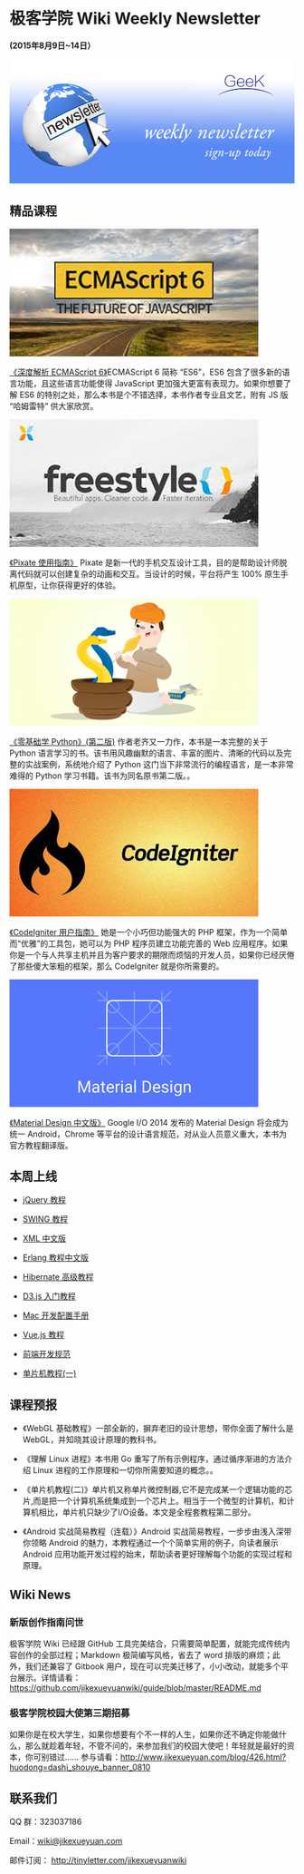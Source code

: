 # 极客学院 Wiki Weekly Newsletter  
 
**(2015年8月9日~14日）**

![newsletterlogo](images/newsletter-banner.jpg)  

## 精品课程

![](images/es.jpg)

[《深度解析 ECMAScript 6》](http://wiki.jikexueyuan.com/project/es-six-deeply/)ECMAScript 6 简称 “ES6”，ES6 包含了很多新的语言功能，且这些语言功能使得 JavaScript 更加强大更富有表现力。如果你想要了解 ES6 的特别之处，那么本书是个不错选择，本书作者专业且文艺，附有 JS 版 “哈姆雷特” 供大家欣赏。

![](images/pixate.jpg)

[《Pixate 使用指南》](http://wiki.jikexueyuan.com/project/pixate-guide/) Pixate 是新一代的手机交互设计工具，目的是帮助设计师脱离代码就可以创建复杂的动画和交互。当设计的时候，平台将产生 100% 原生手机原型，让你获得更好的体验。

![](images/python.jpg)

[《零基础学 Python》(第二版)](http://wiki.jikexueyuan.com/project/start-learning-python/)
作者老齐又一力作，本书是一本完整的关于 Python 语言学习的书。该书用风趣幽默的语言、丰富的图片、清晰的代码以及完整的实战案例，系统地介绍了 Python 这门当下非常流行的编程语言，是一本非常难得的 Python 学习书籍。该书为同名原书第二版。。

![](images/codeigniter.jpg)

[《CodeIgniter 用户指南》](http://wiki.jikexueyuan.com/project/codeigniter-user-guide/)
她是一个小巧但功能强大的 PHP 框架，作为一个简单而“优雅”的工具包，她可以为 PHP 程序员建立功能完善的 Web 应用程序。如果你是一个与人共享主机并且为客户要求的期限而烦恼的开发人员，如果你已经厌倦了那些傻大笨粗的框架，那么 CodeIgniter 就是你所需要的。

![](images/material-design.jpg)

[《Material Design 中文版》](http://wiki.jikexueyuan.com/project/windowsappbook/)
Google I/O 2014 发布的 Material Design 将会成为统一 Android，Chrome 等平台的设计语言规范，对从业人员意义重大，本书为官方教程翻译版。

## 本周上线

- [jQuery 教程](http://wiki.jikexueyuan.com/project/jquery/)

- [SWING 教程](http://wiki.jikexueyuan.com/project/swing/)

- [XML 中文版](http://wiki.jikexueyuan.com/project/xml/)

- [Erlang 教程中文版](http://wiki.jikexueyuan.com/project/erlang/)

- [Hibernate 高级教程](http://wiki.jikexueyuan.com/project/hibernate_articles/)

- [D3.js 入门教程](http://wiki.jikexueyuan.com/project/d3wiki/)

- [Mac 开发配置手册](http://wiki.jikexueyuan.com/project/mac-dev-setup/)

- [Vue.js 教程](http://wiki.jikexueyuan.com/project/vue-js/)

- [前端开发规范](http://wiki.jikexueyuan.com/project/web-development/)
 
- [单片机教程(一)](http://wiki.jikexueyuan.com/project/mcu-tutorial-one/)


## 课程预报

- 《WebGL 基础教程》一部全新的，摒弃老旧的设计思想，带你全面了解什么是 WebGL，并知晓其设计原理的教科书。

- 《理解 Linux 进程》本书用 Go 重写了所有示例程序，通过循序渐进的方法介绍 Linux 进程的工作原理和一切你所需要知道的概念。。

- 《单片机教程(二)》单片机又称单片微控制器,它不是完成某一个逻辑功能的芯片,而是把一个计算机系统集成到一个芯片上。相当于一个微型的计算机，和计算机相比，单片机只缺少了I/O设备。本文是全程套教程第二部分。

- 《Android 实战简易教程（连载）》Android 实战简易教程，一步步由浅入深带你领略 Android 的魅力，本教程通过一个个简单实用的例子，向读者展示 Android 应用功能开发过程的始末，帮助读者更好理解每个功能的实现过程和原理。

## Wiki News

### 新版创作指南问世

极客学院 Wiki 已经跟 GitHub 工具完美结合，只需要简单配置，就能完成传统内容创作的全部过程；Markdown 极简编写风格，省去了 word 排版的麻烦；此外，我们还兼容了 Gitbook 用户，现在可以完美迁移了，小小改动，就能多个平台展示。详情请看：<https://github.com/jikexueyuanwiki/guide/blob/master/README.md>

### 极客学院校园大使第三期招募

如果你是在校大学生，如果你想要有个不一样的人生，如果你还不确定你能做什么，那么就趁着年轻，不管不问的，来参加我们的校园大使吧！年轻就是最好的资本，你可别错过......
参与请看：<http://www.jikexueyuan.com/blog/426.html?huodong=dashi_shouye_banner_0810>

## 联系我们

QQ 群：323037186

Email：wiki@jikexueyuan.com

邮件订阅： <http://tinyletter.com/jikexueyuanwiki>



